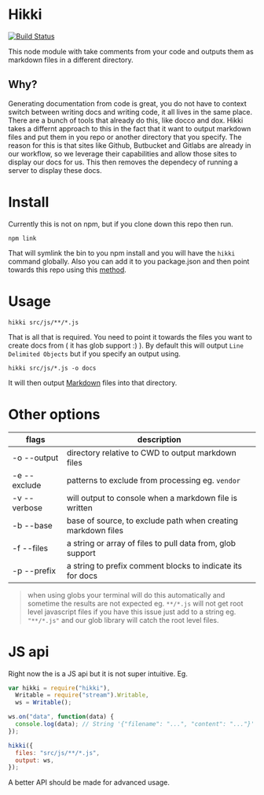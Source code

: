 # Hikki

[![Build Status](https://travis-ci.org/jcblw/hikki.svg?branch=master)](https://travis-ci.org/jcblw/hikki)

This node module with take comments from your code and outputs them as markdown files in a different directory.

## Why?

Generating documentation from code is great, you do not have to context switch between writing docs and writing code, it all lives in the same place. There are a bunch of tools that already do this, like docco and dox. Hikki takes a differnt approach to this in the fact that it want to output markdown files and put them in you repo or another directory that you specify. The reason for this is that sites like Github, Butbucket and Gitlabs are already in our workflow, so we leverage their capabilities and allow those sites to display our docs for us. This then removes the dependecy of running a server to display these docs.

# Install

Currently this is not on npm, but if you clone down this repo then run.

```
npm link
```

That will symlink the bin to you npm install and you will have the `hikki` command globally. Also you can add it to you package.json and then point towards this repo using this [method](http://stackoverflow.com/questions/22988876/install-npm-module-from-gitlab-private-repository).

# Usage

```
hikki src/js/**/*.js
```

That is all that is required. You need to point it towards the files you want to create docs from ( it has glob support :) ). By default this will output `Line Delimited Objects` but if you specify an output using.

```
hikki src/js/*.js -o docs
```

It will then output [Markdown](http://daringfireball.net/projects/markdown/syntax) files into that directory.

# Other options

| flags        | description                                                  |
| ------------ | ------------------------------------------------------------ |
| -o --output  | directory relative to CWD to output markdown files           |
| -e --exclude | patterns to exclude from processing eg. `vendor`             |
| -v --verbose | will output to console when a markdown file is written       |
| -b --base    | base of source, to exclude path when creating markdown files |
| -f --files   | a string or array of files to pull data from, glob support   |
| -p --prefix  | a string to prefix comment blocks to indicate its for docs   |

> when using globs your terminal will do this automatically and sometime the results are not expected eg. `**/*.js` will not get root level javascript files if you have this issue just add to a string eg. `"**/*.js"` and our glob library will catch the root level files.

# JS api

Right now the is a JS api but it is not super intuitive. Eg.

```javascript
var hikki = require("hikki"),
  Writable = require("stream").Writable,
  ws = Writable();

ws.on("data", function(data) {
  console.log(data); // String '{"filename": "...", "content": "..."}'
});

hikki({
  files: "src/js/**/*.js",
  output: ws,
});
```

A better API should be made for advanced usage.
